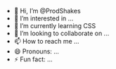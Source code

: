 - 👋 Hi, I’m @ProdShakes
- 👀 I’m interested in ... 
- 🌱 I’m currently learning CSS
- 💞️ I’m looking to collaborate on ...
- 📫 How to reach me ...
- 😄 Pronouns: ...
- ⚡ Fun fact: ...

<!---
ProdShakes/ProdShakes is a ✨ special ✨ repository because its `README.md` (this file) appears on your GitHub profile.
You can click the Preview link to take a look at your changes.
--->
